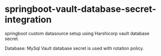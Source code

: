 # springboot-vault-database-secret-integration
springboot custom datasource setup using Harshicorp vault database secret.

Database: MySql
Vault database secret is used with rotation policy.


